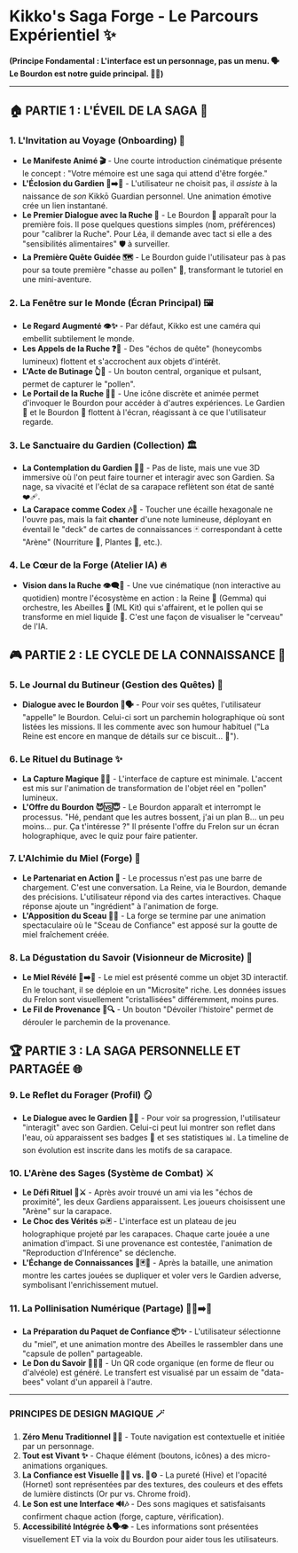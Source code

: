 # Kikko's Saga Forge - Le Parcours Expérientiel ✨

**(Principe Fondamental : L'interface est un personnage, pas un menu. 🗣️ Le Bourdon est notre guide principal. 🚫🍔)**

---

## 🏠 **PARTIE 1 : L'ÉVEIL DE LA SAGA 🌅**

### 1. **L'Invitation au Voyage (Onboarding) 🚀**
- **Le Manifeste Animé 🎬** - Une courte introduction cinématique présente le concept : "Votre mémoire est une saga qui attend d'être forgée."
- **L'Éclosion du Gardien 🥚➡️🐢** - L'utilisateur ne choisit pas, il *assiste* à la naissance de *son* Kikkō Guardian personnel. Une animation émotive crée un lien instantané.
- **Le Premier Dialogue avec la Ruche 💬** - Le Bourdon 🐝 apparaît pour la première fois. Il pose quelques questions simples (nom, préférences) pour "calibrer la Ruche". Pour Léa, il demande avec tact si elle a des "sensibilités alimentaires" 🛡️ à surveiller.
- **La Première Quête Guidée 🗺️** - Le Bourdon guide l'utilisateur pas à pas pour sa toute première "chasse au pollen" 🌸, transformant le tutoriel en une mini-aventure.

### 2. **La Fenêtre sur le Monde (Écran Principal) 🖼️**
- **Le Regard Augmenté 👁️✨** - Par défaut, Kikko est une caméra qui embellit subtilement le monde.
- **Les Appels de la Ruche ❓🍯** - Des "échos de quête" (honeycombs lumineux) flottent et s'accrochent aux objets d'intérêt.
- **L'Acte de Butinage 👆🌸** - Un bouton central, organique et pulsant, permet de capturer le "pollen".
- **Le Portail de la Ruche 🚪🐝** - Une icône discrète et animée permet d'invoquer le Bourdon pour accéder à d'autres expériences. Le Gardien 🐢 et le Bourdon 🐝 flottent à l'écran, réagissant à ce que l'utilisateur regarde.

### 3. **Le Sanctuaire du Gardien (Collection) 🏛️**
- **La Contemplation du Gardien 🔄🐢** - Pas de liste, mais une vue 3D immersive où l'on peut faire tourner et interagir avec son Gardien. Sa nage, sa vivacité et l'éclat de sa carapace reflètent son état de santé ❤️‍🩹.
- **La Carapace comme Codex 🎶🐚** - Toucher une écaille hexagonale ne l'ouvre pas, mais la fait **chanter** d'une note lumineuse, déployant en éventail le "deck" de cartes de connaissances 🃏 correspondant à cette "Arène" (Nourriture 🍪, Plantes 🌿, etc.).

### 4. **Le Cœur de la Forge (Atelier IA) 🔥**
- **Vision dans la Ruche 👁️‍🗨️🧠** - Une vue cinématique (non interactive au quotidien) montre l'écosystème en action : la Reine 👑 (Gemma) qui orchestre, les Abeilles 🤖 (ML Kit) qui s'affairent, et le pollen qui se transforme en miel liquide 🍯. C'est une façon de visualiser le "cerveau" de l'IA.

## 🎮 **PARTIE 2 : LE CYCLE DE LA CONNAISSANCE 🔄**

### 5. **Le Journal du Butineur (Gestion des Quêtes) 📜**
- **Dialogue avec le Bourdon 🐝🗣️** - Pour voir ses quêtes, l'utilisateur "appelle" le Bourdon. Celui-ci sort un parchemin holographique où sont listées les missions. Il les commente avec son humour habituel ("La Reine est encore en manque de détails sur ce biscuit... 🤨").

### 6. **Le Rituel du Butinage ✨**
- **La Capture Magique 📸✨** - L'interface de capture est minimale. L'accent est mis sur l'animation de transformation de l'objet réel en "pollen" lumineux.
- **L'Offre du Bourdon 😈🆚😇** - Le Bourdon apparaît et interrompt le processus. "Hé, pendant que les autres bossent, j'ai un plan B... un peu moins... pur. Ça t'intéresse ?" Il présente l'offre du Frelon sur un écran holographique, avec le quiz pour faire patienter.

### 7. **L'Alchimie du Miel (Forge) 🧪**
- **Le Partenariat en Action 🤝** - Le processus n'est pas une barre de chargement. C'est une conversation. La Reine, via le Bourdon, demande des précisions. L'utilisateur répond via des cartes interactives. Chaque réponse ajoute un "ingrédient" à l'animation de forge.
- **L'Apposition du Sceau 🏅✨** - La forge se termine par une animation spectaculaire où le "Sceau de Confiance" est apposé sur la goutte de miel fraîchement créée.

### 8. **La Dégustation du Savoir (Visionneur de Microsite) 🍰**
- **Le Miel Révélé 🍯➡️📜** - Le miel est présenté comme un objet 3D interactif. En le touchant, il se déploie en un "Microsite" riche. Les données issues du Frelon sont visuellement "cristallisées" différemment, moins pures.
- **Le Fil de Provenance 📜🔍** - Un bouton "Dévoiler l'histoire" permet de dérouler le parchemin de la provenance.

## 🏆 **PARTIE 3 : LA SAGA PERSONNELLE ET PARTAGÉE 🌐**

### 9. **Le Reflet du Forager (Profil) 🪞**
- **Le Dialogue avec le Gardien 🐢💬** - Pour voir sa progression, l'utilisateur "interagit" avec son Gardien. Celui-ci peut lui montrer son reflet dans l'eau, où apparaissent ses badges 🏅 et ses statistiques 📊. La timeline de son évolution est inscrite dans les motifs de sa carapace.

### 10. **L'Arène des Sages (Système de Combat) ⚔️**
- **Le Défi Rituel 🤝⚔️** - Après avoir trouvé un ami via les "échos de proximité", les deux Gardiens apparaissent. Les joueurs choisissent une "Arène" sur la carapace.
- **Le Choc des Vérités 💥🃏** - L'interface est un plateau de jeu holographique projeté par les carapaces. Chaque carte jouée a une animation d'impact. Si une provenance est contestée, l'animation de "Reproduction d'Inférence" se déclenche.
- **L'Échange de Connaissances 🔄🃏🎁** - Après la bataille, une animation montre les cartes jouées se dupliquer et voler vers le Gardien adverse, symbolisant l'enrichissement mutuel.

### 11. **La Pollinisation Numérique (Partage) 🌸🐝➡️📱**
- **La Préparation du Paquet de Confiance 📦✨** - L'utilisateur sélectionne du "miel", et une animation montre des Abeilles le rassembler dans une "capsule de pollen" partageable.
- **Le Don du Savoir 📲🎁📲** - Un QR code organique (en forme de fleur ou d'alvéole) est généré. Le transfert est visualisé par un essaim de "data-bees" volant d'un appareil à l'autre.

---

### **PRINCIPES DE DESIGN MAGIQUE 🪄**

1.  **Zéro Menu Traditionnel 🚫🍔** - Toute navigation est contextuelle et initiée par un personnage.
2.  **Tout est Vivant ✨** - Chaque élément (boutons, icônes) a des micro-animations organiques.
3.  **La Confiance est Visuelle 💛🥇 vs. 🩶⚙️** - La pureté (Hive) et l'opacité (Hornet) sont représentées par des textures, des couleurs et des effets de lumière distincts (Or pur vs. Chrome froid).
4.  **Le Son est une Interface 🔊🎶** - Des sons magiques et satisfaisants confirment chaque action (forge, capture, vérification).
5.  **Accessibilité Intégrée ♿️🗣️👁️** - Les informations sont présentées visuellement ET via la voix du Bourdon pour aider tous les utilisateurs.